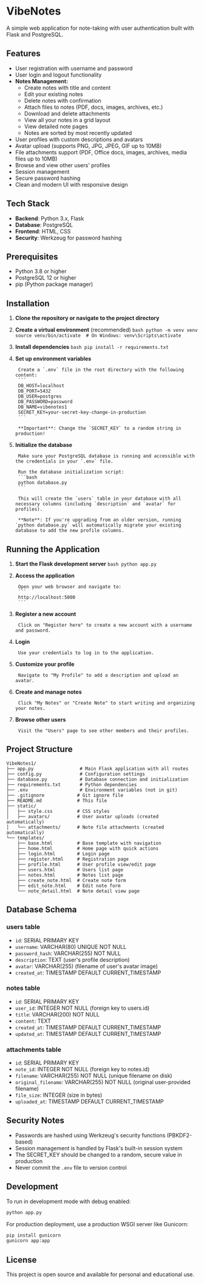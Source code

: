 # VibeNotes

A simple web application for note-taking with user authentication built with Flask and PostgreSQL.

## Features

- User registration with username and password
- User login and logout functionality
- **Notes Management:**
  - Create notes with title and content
  - Edit your existing notes
  - Delete notes with confirmation
  - Attach files to notes (PDF, docs, images, archives, etc.)
  - Download and delete attachments
  - View all your notes in a grid layout
  - View detailed note pages
  - Notes are sorted by most recently updated
- User profiles with custom descriptions and avatars
- Avatar upload (supports PNG, JPG, JPEG, GIF up to 10MB)
- File attachments support (PDF, Office docs, images, archives, media files up to 10MB)
- Browse and view other users' profiles
- Session management
- Secure password hashing
- Clean and modern UI with responsive design

## Tech Stack

- **Backend**: Python 3.x, Flask
- **Database**: PostgreSQL
- **Frontend**: HTML, CSS
- **Security**: Werkzeug for password hashing

## Prerequisites

- Python 3.8 or higher
- PostgreSQL 12 or higher
- pip (Python package manager)

## Installation

1. **Clone the repository or navigate to the project directory**

2. **Create a virtual environment** (recommended)
		```bash
		python -m venv venv
		source venv/bin/activate  # On Windows: venv\Scripts\activate
		```

3. **Install dependencies**
		```bash
		pip install -r requirements.txt
		```

4. **Set up environment variables**
		
		Create a `.env` file in the root directory with the following content:
		```
		DB_HOST=localhost
		DB_PORT=5432
		DB_USER=postgres
		DB_PASSWORD=password
		DB_NAME=vibenotes1
		SECRET_KEY=your-secret-key-change-in-production
		```
		
		**Important**: Change the `SECRET_KEY` to a random string in production!

5. **Initialize the database**
		
		Make sure your PostgreSQL database is running and accessible with the credentials in your `.env` file.
		
		Run the database initialization script:
		```bash
		python database.py
		```
		
		This will create the `users` table in your database with all necessary columns (including `description` and `avatar` for profiles).
		
		**Note**: If you're upgrading from an older version, running `python database.py` will automatically migrate your existing database to add the new profile columns.

## Running the Application

1. **Start the Flask development server**
		```bash
		python app.py
		```

2. **Access the application**
		
		Open your web browser and navigate to:
		```
		http://localhost:5000
		```

3. **Register a new account**
		
		Click on "Register here" to create a new account with a username and password.

4. **Login**
		
		Use your credentials to log in to the application.

5. **Customize your profile**
		
		Navigate to "My Profile" to add a description and upload an avatar.

6. **Create and manage notes**
		
		Click "My Notes" or "Create Note" to start writing and organizing your notes.

7. **Browse other users**
		
		Visit the "Users" page to see other members and their profiles.

## Project Structure

```
VibeNotes1/
├── app.py                 # Main Flask application with all routes
├── config.py              # Configuration settings
├── database.py            # Database connection and initialization
├── requirements.txt       # Python dependencies
├── .env                   # Environment variables (not in git)
├── .gitignore            # Git ignore file
├── README.md             # This file
├── static/
│   ├── style.css         # CSS styles
│   ├── avatars/          # User avatar uploads (created automatically)
│   └── attachments/      # Note file attachments (created automatically)
└── templates/
    ├── base.html         # Base template with navigation
    ├── home.html         # Home page with quick actions
    ├── login.html        # Login page
    ├── register.html     # Registration page
    ├── profile.html      # User profile view/edit page
    ├── users.html        # Users list page
    ├── notes.html        # Notes list page
    ├── create_note.html  # Create note form
    ├── edit_note.html    # Edit note form
    └── note_detail.html  # Note detail view page
```

## Database Schema

### users table
- `id`: SERIAL PRIMARY KEY
- `username`: VARCHAR(80) UNIQUE NOT NULL
- `password_hash`: VARCHAR(255) NOT NULL
- `description`: TEXT (user's profile description)
- `avatar`: VARCHAR(255) (filename of user's avatar image)
- `created_at`: TIMESTAMP DEFAULT CURRENT_TIMESTAMP

### notes table
- `id`: SERIAL PRIMARY KEY
- `user_id`: INTEGER NOT NULL (foreign key to users.id)
- `title`: VARCHAR(200) NOT NULL
- `content`: TEXT
- `created_at`: TIMESTAMP DEFAULT CURRENT_TIMESTAMP
- `updated_at`: TIMESTAMP DEFAULT CURRENT_TIMESTAMP

### attachments table
- `id`: SERIAL PRIMARY KEY
- `note_id`: INTEGER NOT NULL (foreign key to notes.id)
- `filename`: VARCHAR(255) NOT NULL (unique filename on disk)
- `original_filename`: VARCHAR(255) NOT NULL (original user-provided filename)
- `file_size`: INTEGER (size in bytes)
- `uploaded_at`: TIMESTAMP DEFAULT CURRENT_TIMESTAMP

## Security Notes

- Passwords are hashed using Werkzeug's security functions (PBKDF2-based)
- Session management is handled by Flask's built-in session system
- The SECRET_KEY should be changed to a random, secure value in production
- Never commit the `.env` file to version control

## Development

To run in development mode with debug enabled:
```bash
python app.py
```

For production deployment, use a production WSGI server like Gunicorn:
```bash
pip install gunicorn
gunicorn app:app
```

## License

This project is open source and available for personal and educational use.

